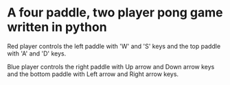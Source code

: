# A four paddle, two player pong game written in python

Red player controls the left paddle with 'W' and 'S' keys and the top paddle with 'A' and 'D' keys.

Blue player controls the right paddle with Up arrow and Down arrow keys and the bottom paddle with Left arrow and Right arrow keys.
